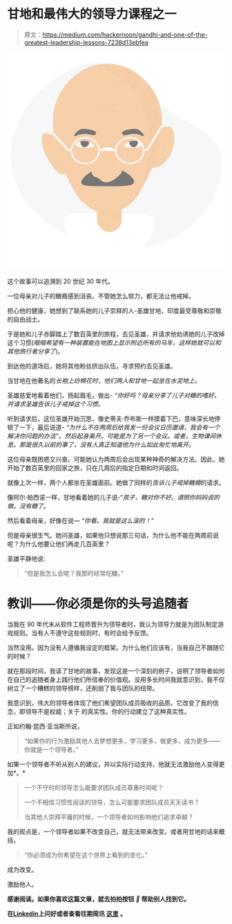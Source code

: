 # 甘地和最伟大的领导力课程之一

> 原文：<https://medium.com/hackernoon/gandhi-and-one-of-the-greatest-leadership-lessons-7238d13ebfea>

![](img/7fadec198a4bb5f4496d3b32d4b72671.png)

这个故事可以追溯到 20 世纪 30 年代。

一位母亲对儿子的糖瘾感到沮丧。不管她怎么努力，都无法让他戒掉。

担心他的健康，她想到了联系她的儿子崇拜的人-圣雄甘地，印度最受尊敬和崇敬的自由战士。

于是她和儿子赤脚踏上了数百英里的旅程，去见圣雄，并请求他劝诱她的儿子改掉这个习惯(*暗暗希望有一种装置能在地图上显示附近所有的马车，这样她就可以和其他旅行者分享了*)。

到达他的道场后，她将其他粉丝挤出队伍，寻求预约去见圣雄。

当甘地在他著名的*长袍上纺棉花时，他们两人和甘地一起坐在水泥地上。*

圣雄慈爱地看着他们，扬起眉毛，做出- *“你好吗？母亲分享了儿子对糖的嗜好，并请求圣雄告诉儿子戒掉这个习惯。*

听到请求后，这位圣雄开始沉思，像史蒂夫·乔布斯一样摸着下巴，意味深长地停顿了一下，最后说道- *“为什么不在两周后给我发一份会议日历邀请，我会有一个解决你问题的办法”。然后起身离开。可能是为了另一个会议。或者，生物课间休息。那是很久以前的事了，没有人真正知道他为什么如此匆忙地离开。*

这位母亲既困惑又兴奋。可能她认为两周后会出现某种神奇的解决方法。因此，她开始了数百英里的回家之旅，只在几周后的指定日期和时间返回。

就像上次一样，两个人都坐在圣雄面前。她做了同样的*告诉儿子戒掉糖瘾*的请求。

像阿尔·帕西诺一样，甘地看着她的儿子说-“*孩子，糖对你不好。请照你妈妈说的做。没有糖了*。

然后看着母亲，好像在说— *“你看。我就是这么滚的！”*

但是母亲很生气。她问圣雄，如果他只想说那三句话，为什么他不能在两周前说呢？为什么他要让他们再走几百英里？

圣雄平静地说:

> “但是我怎么会呢？我那时经常吃糖。”

# 教训——你必须是你的头号追随者

当我在 90 年代末从软件工程师晋升为领导者时，我认为领导力就是为团队制定游戏规则。当有人不遵守这些规则时，有时会给予反馈。

当然没用。因为没有人遵循我设定的框架。为什么他们应该有，当我自己不跟随它的时候？

就在那段时间，我读了甘地的故事，发现这是一个深刻的例子，说明了领导者如何在自己的追随者身上践行他们所信奉的价值观。没用多长时间我就意识到，我不仅树立了一个糟糕的领导榜样，还削弱了我与团队的纽带。

我意识到，伟大的领导者体现了他们希望团队成员吸收的品质。它改变了我的信念，即领导不是权威；关于 的真实性。你的行动建立了这种真实性。

正如约翰·昆西·亚当斯所说，

> “如果你的行为激励其他人去梦想更多，学习更多，做更多，成为更多——你就是一个领导者。”

如果一个领导者不听从别人的建议，并以实际行动支持，他就无法激励他人变得更加*。*

> 一个不守时的领导怎么能要求团队成员尊重时间呢？
> 
> 一个不相信习惯性阅读的领导，怎么可能要求团队成员天天读书？
> 
> 当其他人崇拜平庸的时候，一个领导者如何影响他们追求卓越？

我的观点是，一个领导者如果不改变自己，就无法带来改变。或者用甘地的话来概括，

> “你必须成为你希望在这个世界上看到的变化。”

成为改变。

激励他人。

**感谢阅读。如果你喜欢这篇文章，就去拍拍按钮** *👏* **帮助别人找到它。**

**在**[**Linkedin**](https://www.linkedin.com/in/kohlitarun/)**上问好或者查看往期简讯** [**这里**](http://blogs.quovantis.com/newsletter/) **。**